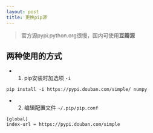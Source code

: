 ```yaml
---
layout: post
title: 更换pip源
---
```


>官方源pypi.python.org很慢，国内可使用**豆瓣源**

## 两种使用的方式

* 1. pip安装时加选项 `-i`
```
pip install -i https://pypi.douban.com/simple/ numpy
```

* 2. 编辑配置文件 `~/.pip/pip.conf`
```
[global]
index-url = https://pypi.douban.com/simple
```


